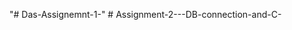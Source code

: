 "# Das-Assignemnt-1-" 
#   A s s i g n m e n t - 2 - - - D B - c o n n e c t i o n - a n d - C -  
 